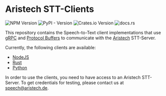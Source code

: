 # Aristech STT-Clients

![NPM Version](https://img.shields.io/npm/v/%40aristech-org%2Fstt-client?logo=npm)
![PyPI - Version](https://img.shields.io/pypi/v/aristech-stt-client?logo=python&logoColor=white)
![Crates.io Version](https://img.shields.io/crates/v/aristech-stt-client?logo=rust)
![docs.rs](https://img.shields.io/docsrs/aristech-stt-client?logo=rust)

This repository contains the Speech-to-Text client implementations that use [gRPC](https://grpc.io/) and [Protocol Buffers](https://developers.google.com/protocol-buffers/) to communicate with the [Aristech](https://aristech.de) STT-Server.

Currently, the following clients are available:

- [NodeJS](node/README.md)
- [Rust](rust/README.md)
- [Python](python/README.md)

In order to use the clients, you need to have access to an Aristech STT-Server. To get credentials for testing, please contact us at [speech@aristech.de](mailto:speech@aristech.de).